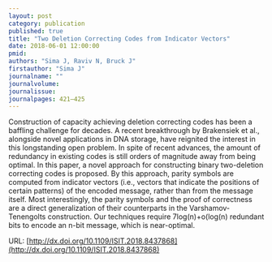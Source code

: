 ```yaml
---
layout: post
category: publication
published: true
title: "Two Deletion Correcting Codes from Indicator Vectors"
date: 2018-06-01 12:00:00
pmid: 
authors: "Sima J, Raviv N, Bruck J"
firstauthor: "Sima J"
journalname: ""
journalvolume: 
journalissue: 
journalpages: 421–425
---
```


Construction of capacity achieving deletion correcting codes has been a baffling challenge for decades. A recent breakthrough by Brakensiek et al., alongside novel applications in DNA storage, have reignited the interest in this longstanding open problem. In spite of recent advances, the amount of redundancy in existing codes is still orders of magnitude away from being optimal. In this paper, a novel approach for constructing binary two-deletion correcting codes is proposed. By this approach, parity symbols are computed from indicator vectors (i.e., vectors that indicate the positions of certain patterns) of the encoded message, rather than from the message itself. Most interestingly, the parity symbols and the proof of correctness are a direct generalization of their counterparts in the Varshamov- Tenengolts construction. Our techniques require 7log(n)+o(log(n) redundant bits to encode an n-bit message, which is near-optimal.

URL: [http://dx.doi.org/10.1109/ISIT.2018.8437868](http://dx.doi.org/10.1109/ISIT.2018.8437868)
